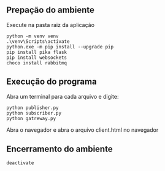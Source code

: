 ## Prepação do ambiente 
Execute na pasta raiz da aplicação
```
python -m venv venv
.\venv\Scripts\activate
python.exe -m pip install --upgrade pip
pip install pika flask  
pip install websockets
choco install rabbitmq
```

## Execução do programa 
Abra um terminal para cada arquivo e digite:
```
python publisher.py
python subscriber.py
python gatreway.py
```
Abra o navegador e abra o arquivo client.html no navegador

## Encerramento do ambiente
```
deactivate
```